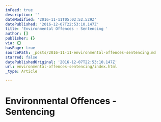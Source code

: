 ```yaml
---
inFeed: true
description: ''
dateModified: '2016-11-11T05:02:52.529Z'
datePublished: '2016-12-07T22:53:10.147Z'
title: 'Environmental Offences - Sentencing '
author: []
publisher: {}
via: {}
hasPage: true
sourcePath: _posts/2016-11-11-environmental-offences-sentencing.md
starred: false
datePublishedOriginal: '2016-12-07T22:53:10.147Z'
url: environmental-offences-sentencing/index.html
_type: Article

---
```

# Environmental Offences - Sentencing